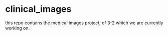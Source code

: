 # clinical_images
this repo contains the medical images project, of 3-2 which we are currently working on.
